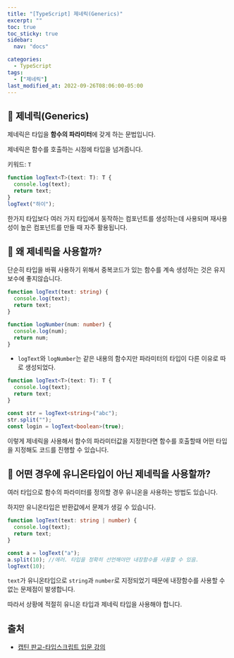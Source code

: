 ```yaml
---
title: "[TypeScript] 제네릭(Generics)"
excerpt: ""
toc: true
toc_sticky: true
sidebar:
  nav: "docs"

categories:
  - TypeScript
tags:
  - ["제네릭"]
last_modified_at: 2022-09-26T08:06:00-05:00
---
```


## 📄 제네릭(Generics)

제네릭은 타입을 **함수의 파라미터**에 갖게 하는 문법입니다.

제네릭은 함수를 호출하는 시점에 타입을 넘겨줍니다.

키워드: `T`

```ts
function logText<T>(text: T): T {
  console.log(text);
  return text;
}
logText("하이");
```

한가지 타입보다 여러 가지 타입에서 동작하는 컴포넌트를 생성하는데 사용되며 재사용성이 높은 컴포넌트를 만들 때 자주 활용됩니다.

## 📄 왜 제네릭을 사용할까?

단순히 타입을 바꿔 사용하기 위해서 중복코드가 있는 함수를 계속 생성하는 것은 유지보수에 좋지않습니다.

```ts
function logText(text: string) {
  console.log(text);
  return text;
}

function logNumber(num: number) {
  console.log(num);
  return num;
}
```

- `logText`와 `logNumber`는 같은 내용의 함수지만 파라미터의 타입이 다른 이유로 따로 생성되었다.

```ts
function logText<T>(text: T): T {
  console.log(text);
  return text;
}

const str = logText<string>("abc");
str.split("");
const login = logText<boolean>(true);
```

이렇게 제네릭을 사용해서 함수의 파라미터값을 지정한다면 함수를 호출할때 어떤 타입을 지정해도 코드를 진행할 수 있습니다.

## 📄 어떤 경우에 유니온타입이 아닌 제네릭을 사용할까?

여러 타입으로 함수의 파라미터를 정의할 경우 유니온을 사용하는 방법도 있습니다.

하지만 유니온타입은 반환값에서 문제가 생길 수 있습니다.

```ts
function logText(text: string | number) {
  console.log(text);
  return text;
}

const a = logText("a");
a.split(10); //에러. 타입을 정확히 선언해야만 내장함수를 사용할 수 있음.
logText(10);
```

`text`가 유니온타입으로 `string`과 `number`로 지정되었기 때문에 내장함수를 사용할 수 없는 문제점이 발생합니다.

따라서 상황에 적절히 유니온 타입과 제네릭 타입을 사용해야 합니다.

## 출처

- [캡틴 판교-타입스크립트 입문 강의](https://www.inflearn.com/course/%ED%83%80%EC%9E%85%EC%8A%A4%ED%81%AC%EB%A6%BD%ED%8A%B8-%EC%9E%85%EB%AC%B8/dashboard)

